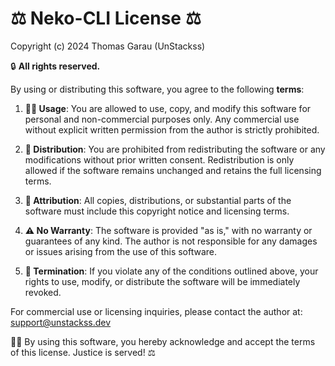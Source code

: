 # ⚖️ **Neko-CLI License** ⚖️

Copyright (c) 2024 Thomas Garau (UnStackss)

🔒 **All rights reserved.**

By using or distributing this software, you agree to the following **terms**:

1. **👨‍⚖️ Usage**: You are allowed to use, copy, and modify this software for personal and non-commercial purposes only. Any commercial use without explicit written permission from the author is strictly prohibited.
  
2. **📜 Distribution**: You are prohibited from redistributing the software or any modifications without prior written consent. Redistribution is only allowed if the software remains unchanged and retains the full licensing terms.
  
3. **💼 Attribution**: All copies, distributions, or substantial parts of the software must include this copyright notice and licensing terms.
  
4. **⚠️ No Warranty**: The software is provided "as is," with no warranty or guarantees of any kind. The author is not responsible for any damages or issues arising from the use of this software.
  
5. **🚪 Termination**: If you violate any of the conditions outlined above, your rights to use, modify, or distribute the software will be immediately revoked.

For commercial use or licensing inquiries, please contact the author at:  
<a href="mailto:support@unstackss.dev">support@unstackss.dev</a>

👩‍⚖️ By using this software, you hereby acknowledge and accept the terms of this license. Justice is served! ⚖️
